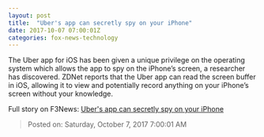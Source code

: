 ```yaml
---
layout: post
title:  "Uber's app can secretly spy on your iPhone"
date: 2017-10-07 07:00:01Z
categories: fox-news-technology
---
```


The Uber app for iOS has been given a unique privilege on the operating system which allows the app to spy on the iPhone’s screen, a researcher has discovered. ZDNet reports that the Uber app can read the screen buffer in iOS, allowing it to view and potentially record anything on your iPhone’s screen without your knowledge.


Full story on F3News: [Uber's app can secretly spy on your iPhone](http://www.f3nws.com/n/3sJQDB)

> Posted on: Saturday, October 7, 2017 7:00:01 AM
